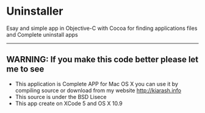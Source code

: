Uninstaller
===========

Esay and simple app in Objective-C with Cocoa for finding applications files and Complete uninstall apps

----------------------------------------------------------------------------------------------------------
WARNING: If you make this code better please let me to see
----------------------------------------------------------------------------------------------------------

* This application is Complete APP for Mac OS X you can use it by compiling source or download from my website http://kiarash.info
* This source is under the BSD Lisece
* This app create on XCode 5 and OS X 10.9

